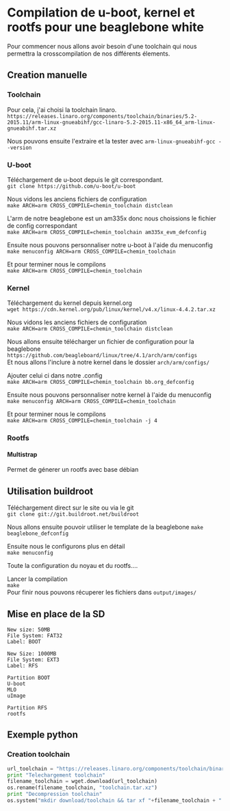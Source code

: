 Compilation de u-boot, kernel et rootfs pour une beaglebone white
============

Pour commencer nous allons avoir besoin d'une toolchain qui nous permettra
la crosscompilation de nos différents élements.

Creation manuelle
----------------

### Toolchain ###


Pour cela, j'ai choisi la toolchain linaro.  
`https://releases.linaro.org/components/toolchain/binaries/5.2-2015.11/arm-linux-gnueabihf/gcc-linaro-5.2-2015.11-x86_64_arm-linux-gnueabihf.tar.xz`

Nous pouvons ensuite l'extraire et la tester avec `arm-linux-gnueabihf-gcc --version`

### U-boot ###

Téléchargement de u-boot depuis le git correspondant.  
`git clone https://github.com/u-boot/u-boot`

Nous vidons les anciens fichiers de configuration  
`make ARCH=arm CROSS_COMPILE=chemin_toolchain distclean`

L'arm de notre beaglebone est un am335x donc nous choissions le fichier de config correspondant  
`make ARCH=arm CROSS_COMPILE=chemin_toolchain am335x_evm_defconfig`

Ensuite nous pouvons personnaliser notre u-boot à l'aide du menuconfig  
`make menuconfig ARCH=arm CROSS_COMPILE=chemin_toolchain`

Et pour terminer nous le compilons  
`make ARCH=arm CROSS_COMPILE=chemin_toolchain`

### Kernel ###

Téléchargement du kernel depuis kernel.org  
`wget https://cdn.kernel.org/pub/linux/kernel/v4.x/linux-4.4.2.tar.xz`

Nous vidons les anciens fichiers de configuration  
`make ARCH=arm CROSS_COMPILE=chemin_toolchain distclean`

Nous allons ensuite télécharger un fichier de configuration pour la beaglebone  
`https://github.com/beagleboard/linux/tree/4.1/arch/arm/configs`  
Et nous allons l'inclure à notre kernel dans le dossier `arch/arm/configs/`  

Ajouter celui ci dans notre .config  
`make ARCH=arm CROSS_COMPILE=chemin_toolchain bb.org_defconfig`

Ensuite nous pouvons personnaliser notre kernel à l'aide du menuconfig  
`make menuconfig ARCH=arm CROSS_COMPILE=chemin_toolchain`

Et pour terminer nous le compilons  
`make ARCH=arm CROSS_COMPILE=chemin_toolchain -j 4`

### Rootfs ###
#### Multistrap ####
Permet de génerer un rootfs avec base débian


Utilisation buildroot
----------------

Téléchargement direct sur le site ou via le git  
`git clone git://git.buildroot.net/buildroot`

Nous allons ensuite pouvoir utiliser le template de la beaglebone
`make beaglebone_defconfig`

Ensuite nous le configurons plus en détail  
`make menuconfig`  

Toute la configuration du noyau et du rootfs....

Lancer la compilation  
`make`  
Pour finir nous pouvons récuperer les fichiers dans `output/images/`

Mise en place de la SD
----------------

~~~
New size: 50MB
File System: FAT32
Label: BOOT

New Size: 1000MB
File System: EXT3
Label: RFS
~~~

~~~
Partition BOOT
U-boot
MLO
uImage
~~~

~~~
Partition RFS
rootfs
~~~

Exemple python
----------------

### Creation toolchain ###

~~~python
url_toolchain = "https://releases.linaro.org/components/toolchain/binaries/5.2-2015.11/arm-linux-gnueabihf/gcc-linaro-5.2-2015.11-x86_64_arm-linux-gnueabihf.tar.xz"
print "Telechargement toolchain"
filename_toolchain = wget.download(url_toolchain)
os.rename(filename_toolchain, "toolchain.tar.xz")
print "Decompression toolchain"
os.system("mkdir download/toolchain && tar xf "+filename_toolchain + " -C download/toolchain --strip-components 1")
~~~